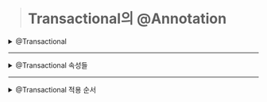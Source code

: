 ># Transactional의 @Annotation 

<details markdown="1">
<summary>@Transactional</summary>

- ## @Transactional

    - 간단하게 트랜잭션 설정을 완료할 수 있음
    - 설정 시 mapper1 또는 mapper2 중 한가지라도 실패한다면 모두 rollback 처리
    ```java
    @Transactional
    @Override
    public void addData(String value) {
        log.info("mapper1............");
        mapper1.insertCol1(value);
        
        log.info("mapper2............");
        mapper2.insertCol2(value);
        
        log.info("end....................");
    }
    ```

</details>

-------------

<details markdown="1">
<summary>@Transactional 속성들</summary>

- ## @Transactional의 속성들
> 전파(Propagation) 속성

|속성명|설명|
|---|---|
|PROPAGATION_MADATORY|작업은 반드시 특정한 트랜잭션이 존재한 상태에서만 가능|
|PROPAGATION_NESTED|기존에 트랜잭션이 있는 경우, 포함되어서 실행|
|PROPAGATION_NEVER|트랜잭션 상황하에 실행되면 예외 발생|
|PROPAGATION_NOT_SUPPORTED|트랜잭션이 있는 경우, 트랜잭션이 끝날 때까지 보류된 후 실행|
|PROPAGATION_REQUIRED|트랜잭션이 있으면 그 상황에서 실행, 없으면 새로운 트랜잭션 실행(기본설정)|
|PROPAGATION_REQUIRED_NEW|대상은 자신만의 고유한 트랜잭션으로 실행|
|PROPAGATION_SUPPORTS|트랜잭션을 필요로 하지 않으나, 트랜잭션 상황하에 있다면 포함되어서 실행|

> 격리(lsolation)레벨

|속성명|설명|
|---|---|
|DEFAULT|DB 설정, 기본 격리 수준(기본 설정)|
|SERIALIZABLE|가장 높은 격리, 성능 저하의 우려가 있음|
|READ_UNCOMMITED|커밋되지 않은 데이터에 대한 읽기를 허용|
|READ_COMMITED|커밋된 데이터에 대한 읽기를 허용|
|REPEATEABLE_READ|동일 필드에 대해 다중 접근 시 모두 동일한 결과를 보장|

> Read_only 속성
- true인 경우 insert, update, delete 실행 시 예외 발생, 기본 설정은 false
> Rollback-for-예외
- 특정 예외가 발생 시 강제로 Rollback
> No-rollback-for-예외
- 특정 예외의 발생 시에는 Rollback 처리되지 않음
</details>

-------------

<details markdown="1">
<summary>@Transactional 적용 순서</summary>

- ## @Transactional 적용 순서
    1. 메서드의 @Transactional 설정
    2. 클래스의 @Transactional 설정
    3. 인터페이스의 @Transactional 설정

    - 인터페이스에는 가장 기준이 되는 @Transactional과 같은 설정을 지정하고, 클래스나 메서드에 필요한 이노테이션을 처리하는 것이 좋음
</details>